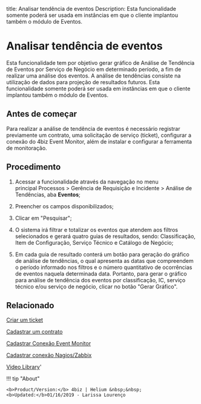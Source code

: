 title:  Analisar tendência de eventos 
Description: Esta funcionalidade somente poderá ser usada em instâncias em que o cliente implantou também o módulo de Eventos.
# Analisar tendência de eventos
Esta funcionalidade tem por objetivo gerar gráfico de Análise de Tendência de Eventos por Serviço de Negócio em determinado período, a fim de realizar uma análise dos eventos. A análise de tendências consiste na utilização de dados para projeção de resultados futuros.
Esta funcionalidade somente poderá ser usada em instâncias em que o cliente implantou também o módulo de Eventos.

Antes de começar
----------------

Para realizar a análise de tendência de eventos é necessário registrar
previamente um contrato, uma solicitação de serviço (ticket), configurar a
conexão do 4biz Event Monitor, além de instalar e configurar a ferramenta de
monitoração.

Procedimento
------------

1.  Acessar a funcionalidade através da navegação no menu
    principal Processos \> Gerência de Requisição e Incidente \> Análise de
    Tendências, aba **Eventos**;

2.  Preencher os campos disponibilizados;

3.  Clicar em "Pesquisar";

4.  O sistema irá filtrar e totalizar os eventos que atendem aos filtros
    selecionados e gerará quatro guias de resultados, sendo: Classificação, Item
    de Configuração, Serviço Técnico e Catálogo de Negócio;

5.  Em cada guia de resultado conterá um botão para geração do gráfico de
    análise de tendências, o qual apresenta as datas que compreendem o período
    informado nos filtros e o número quantitativo de ocorrências de eventos
    naquela determinada data. Portanto, para gerar o gráfico para análise de
    tendência dos eventos por classificação, IC, serviço técnico e/ou serviço de
    negócio, clicar no botão "Gerar Gráfico".

Relacionado
-----------

[Criar um ticket](/pt-br/4biz-helium/processes/tickets/use/create-ticket.html)

[Cadastrar um contrato](/pt-br/4biz-helium/additional-features/contract-management/use/register-contract.html)

[Cadastrar Conexão Event Monitor](/pt-br/4biz-helium/processes/event/configuration/register-event-monitor-connection.html)

[Cadastrar conexão Nagios/Zabbix](/pt-br/4biz-helium/processes/event/configuration/register-nagios-zabbix-connection.html)

<i class='fa fa-youtube-play  fa-2x' style='color:#97ce17;vertical-align: middle;'> </i> [Video Library](https://www.youtube.com/playlist?list=PLB5qK2uzf2ROn4Xs6UdH84Ujzta2iJ6Ei)'

!!! tip "About"

    <b>Product/Version:</b> 4biz | Helium &nbsp;&nbsp;
    <b>Updated:</b>01/16/2019 - Larissa Lourenço

